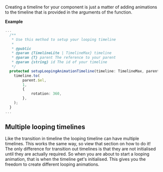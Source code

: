 Creating a timeline for your component is just a matter of adding animations to the timeline that is provided in the arguments of the function.

**Example**
```typescript
...
  /**
   * Use this method to setup your looping timeline
   *
   * @public
   * @param {TimelineLite | TimelineMax} timeline
   * @param {T} parent The reference to your parent
   * @param {string} id The id of your timeline
   */
  protected setupLoopingAnimationTimeline(timeline: TimelineMax, parent:T, id:string): void {
	timeline.to(
		parent.$el,
		1,
		{
			rotation: 360,
		},
	);
  }
...
```

## Multiple looping timelines
Like the transition in timeline the looping timeline can have multiple timelines. This works the same way, so view that section on how to do it! The only difference for transition out timelines is that they are not initialised until they are actually required.
So when you are about to start a looping animation, that is when the timeline get's initialised. This gives you the freedom to create different looping animations.
